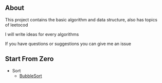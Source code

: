 ## About
This project contains the basic algorithm and data structure, also has topics of leetocod 

I will write ideas for every algorithms

If you have questions or suggestions you can give me an issue 


## Start From Zero  
- Sort
    - [BubbleSort]()
